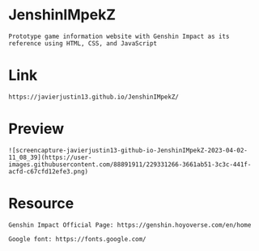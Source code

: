 # JenshinIMpekZ

    Prototype game information website with Genshin Impact as its reference using HTML, CSS, and JavaScript
    
# Link

    https://javierjustin13.github.io/JenshinIMpekZ/

# Preview

    ![screencapture-javierjustin13-github-io-JenshinIMpekZ-2023-04-02-11_08_39](https://user-images.githubusercontent.com/88891911/229331266-3661ab51-3c3c-441f-acfd-c67cfd12efe3.png)

# Resource

    Genshin Impact Official Page: https://genshin.hoyoverse.com/en/home

    Google font: https://fonts.google.com/
